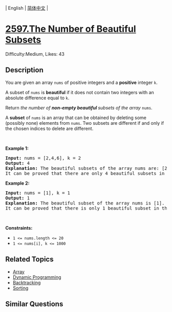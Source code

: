 
| English | [简体中文](problem_zh.md) |

# [2597.The Number of Beautiful Subsets](https://leetcode.com/problems/the-number-of-beautiful-subsets/)
Difficulty:Medium, Likes: 43

## Description

<p>You are given an array <code>nums</code> of positive integers and a <strong>positive</strong> integer <code>k</code>.</p>

<p>A subset of <code>nums</code> is <strong>beautiful</strong> if it does not contain two integers with an absolute difference equal to <code>k</code>.</p>

<p>Return <em>the number of <strong>non-empty beautiful </strong>subsets of the array</em> <code>nums</code>.</p>

<p>A <strong>subset</strong> of <code>nums</code> is an array that can be obtained by deleting some (possibly none) elements from <code>nums</code>. Two subsets are different if and only if the chosen indices to delete are different.</p>

<p>&nbsp;</p>
<p><strong class="example">Example 1:</strong></p>

<pre>
<strong>Input:</strong> nums = [2,4,6], k = 2
<strong>Output:</strong> 4
<strong>Explanation:</strong> The beautiful subsets of the array nums are: [2], [4], [6], [2, 6].
It can be proved that there are only 4 beautiful subsets in the array [2,4,6].
</pre>

<p><strong class="example">Example 2:</strong></p>

<pre>
<strong>Input:</strong> nums = [1], k = 1
<strong>Output:</strong> 1
<strong>Explanation:</strong> The beautiful subset of the array nums is [1].
It can be proved that there is only 1 beautiful subset in the array [1].
</pre>

<p>&nbsp;</p>
<p><strong>Constraints:</strong></p>

<ul>
	<li><code>1 &lt;= nums.length &lt;= 20</code></li>
	<li><code>1 &lt;= nums[i], k &lt;= 1000</code></li>
</ul>


## Related Topics

- [Array](https://leetcode.com/tag/array/)
- [Dynamic Programming](https://leetcode.com/tag/dynamic-programming/)
- [Backtracking](https://leetcode.com/tag/backtracking/)
- [Sorting](https://leetcode.com/tag/sorting/)

## Similar Questions

